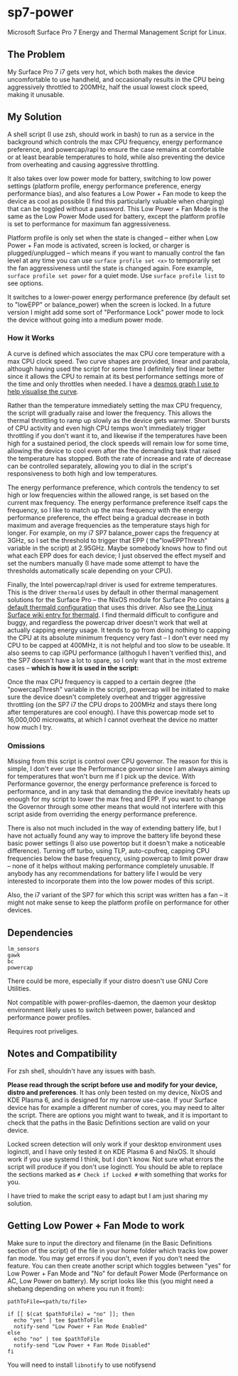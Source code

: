 # sp7-power
Microsoft Surface Pro 7 Energy and Thermal Management Script for Linux.

## The Problem
My Surface Pro 7 i7 gets very hot, which both makes the device uncomfortable to use handheld, and occasionally results in the CPU being aggressively throttled to 200MHz, half the usual lowest clock speed, making it unusable.

## My Solution
A shell script (I use zsh, should work in bash) to run as a service in the background which controls the max CPU frequency, energy performance preference, and powercap/rapl to ensure the case remains at comfortable or at least bearable temperatures to hold, while also preventing the device from overheating and causing aggressive throttling.

It also takes over low power mode for battery, switching to low power settings (platform profile, energy performance preference, energy performance bias), and also features a Low Power + Fan mode to keep the device as cool as possible (I find this particularly valuable when charging) that can be toggled without a password. This Low Power + Fan Mode is the same as the Low Power Mode used for battery, except the platform profile is set to performance for maximum fan aggressiveness.

Platform profile is only set when the state is changed – either when Low Power + Fan mode is activated, screen is locked, or charger is plugged/unplugged – which means if you want to manually control the fan level at any time you can use `surface profile set <x>` to temporarily set the fan aggressiveness until the state is changed again. Fore example, `surface profile set power` for a quiet mode. Use `surface profile list` to see options.

It switches to a lower-power energy performance preference (by default set to "lowEPP" or balance_power) when the screen is locked. In a future version I might add some sort of "Performance Lock" power mode to lock the device without going into a medium power mode.

### How it Works
A curve is defined which associates the max CPU core temperature with a max CPU clock speed. Two curve shapes are provided, linear and parabola, although having used the script for some time I definitely find linear better since it allows the CPU to remain at its best performance settings more of the time and only throttles when needed. I have a [desmos graph I use to help visualise the curve](https://www.desmos.com/calculator/a0qz23f2kj).

Rather than the temperature immediately setting the max CPU frequency, the script will gradually raise and lower the frequency. This allows the thermal throttling to ramp up slowly as the device gets warmer. Short bursts of CPU activity and even high CPU temps won't immediately trigger throttling if you don't want it to, and likewise if the temperatures have been high for a sustained period, the clock speeds will remain low for some time, allowing the device to cool even after the the demanding task that raised the temperature has stopped. 
Both the rate of increase and rate of decrease can be controlled separately, allowing you to dial in the script's responsiveness to both high and low temperatures.

The energy performance preference, which controls the tendency to set high or low frequencies within the allowed range, is set based on the current max frequency. The energy performance preference itself caps the frequency, so I like to match up the max frequency with the energy performance preference, the effect being a gradual decrease in both maximum and average frequencies as the temperature stays high for longer. For example, on my i7 SP7 balance_power caps the frequency at 3GHz, so I set the threshold to trigger that EPP ( the"lowEPPThresh" variable in the script) at 2.95GHz. 
Maybe somebody knows how to find out what each EPP does for each device; I just observed the effect myself and set the numbers manually (I have made some attempt to have the thresholds automatically scale depending on your CPU).

Finally, the Intel powercap/rapl driver is used for extreme temperatures. This is the driver `thermald` uses by default in other thermal management solutions for the Surface Pro – the NixOS module for Surface Pro contains [a default thermald configuration](https://github.com/NixOS/nixos-hardware/blob/master/microsoft/surface/surface-pro-intel/thermal-conf.xml) that uses this driver. Also see [the Linux Surface wiki entry for thermald](https://github.com/linux-surface/linux-surface/wiki/Thermald-setup-and-configuration). I find thermald difficult to configure and buggy, and regardless the powercap driver doesn't work that well at actually capping energy usage. It tends to go from doing nothing to capping the CPU at its absolute minimum frequency very fast – I don't ever need my CPU to be capped at 400MHz, it is not helpful and too slow to be useable. It also seems to cap iGPU performance (althoguh I haven't verified this), and the SP7 doesn't have a lot to spare, so I only want that in the most extreme cases – **which is how it is used in the script:**

Once the max CPU frequency is capped to a certain degree (the "powercapThresh" variable in the script), powercap will be initiated to make sure the device doesn't completely overheat and trigger aggressive throttling (on the SP7 i7 the CPU drops to 200MHz and stays there long after temperatures are cool enough). I have this powercap mode set to 16,000,000 microwatts, at which I cannot overheat the device no matter how much I try. 

### Omissions
Missing from this script is control over CPU governor. The reason for this is simple, I don't ever use the Performance governor since I am always aiming for temperatures that won't burn me if I pick up the device. With Performance governor, the energy performance preference is forced to performance, and in any task that demanding the device inevitably heats up enough for my script to lower the max freq and EPP. If you want to change the Governor through some other means that would not interfere with this script aside from overriding the energy performance preference.

There is also not much included in the way of extending battery life, but I have not actually found any way to improve the battery life beyond these basic power settings (I also use powertop but it doesn't make a noticeable difference). Turning off turbo, using TLP, auto-cpufreq, capping CPU frequencies below the base frequency, using powercap to limit power draw – none of it helps without making performance completely unusable. 
If anybody has any recommendations for battery life I would be very interested to incorporate them into the low power modes of this script.

Also, the i7 variant of the SP7 for which this script was written has a fan – it might not make sense to keep the platform profile on performance for other devices.

## Dependencies
```
lm_sensors
gawk
bc
powercap
```

There could be more, especially if your distro doesn't use GNU Core Utilities.

Not compatible with power-profiles-daemon, the daemon your desktop environment likely uses to switch between power, balanced and performance power profiles.

Requires root priveliges.

## Notes and Compatibility
For zsh shell, shouldn't have any issues with bash.

**Please read through the script before use and modify for your device, distro and preferences**. It has only been tested on my device, NixOS and KDE Plasma 6, and is designed for my narrow use-case. If your Surface device has for example a different number of cores, you may need to alter the script. There are options you might want to tweak, and it is important to check that the paths in the Basic Definitions section are valid on your device.

Locked screen detection will only work if your desktop environment uses loginctl, and I have only tested it on KDE Plasma 6 and NixOS. It should work if you use systemd I think, but I don't know. Not sure what errors the script will produce if you don't use loginctl. You should be able to replace the sections marked as   `# Check if Locked #` with something that works for you.

I have tried to make the script easy to adapt but I am just sharing my solution.

## Getting Low Power + Fan Mode to work
Make sure to input the directory and filename (in the Basic Definitions section of the script) of the file in your home folder which tracks low power fan mode. You may get errors if you don't, even if you don't need the feature.
You can then create another script which toggles between "yes" for Low Power + Fan Mode and "No" for default Power Mode (Performance on AC, Low Power on battery). My script looks like this (you might need a shebang depending on where you run it from):

```
pathToFile=<path/to/file>

if [[ $(cat $pathToFile) = "no" ]]; then
  echo "yes" | tee $pathToFile
  notify-send "Low Power + Fan Mode Enabled"
else
  echo "no" | tee $pathToFile
  notify-send "Low Power + Fan Mode Disabled"
fi
```
You will need to install `libnotify` to use notifysend 
